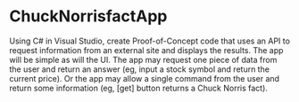 # ChuckNorrisfactApp
 Using C# in Visual Studio, create Proof-of-Concept code that uses an API to request information from an external site and displays the results. The app will be simple as will the UI. The app may request one piece of data from the user and return an answer (eg, input a stock symbol and return the current price). Or the app may allow a single command from the user and return some information (eg, [get] button returns a Chuck Norris fact).
